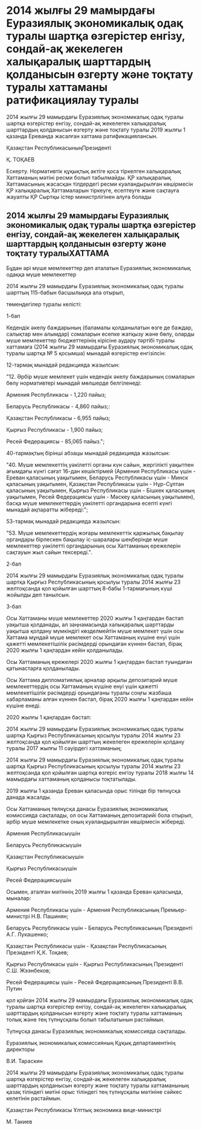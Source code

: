 # 2014 жылғы 29 мамырдағы Еуразиялық  экономикалық одақ туралы шартқа өзгерістер енгізу, сондай-ақ жекелеген халықаралық шарттардың қолданысын өзгерту және тоқтату       туралы хаттаманы ратификациялау туралы

2014 жылғы 29 мамырдағы Еуразиялық экономикалық одақ туралы шартқа өзгерістер енгізу, сондай-ақ жекелеген халықаралық шарттардың қолданысын өзгерту және тоқтату туралы 2019 жылғы 1 қазанда Ереванда жасалған хаттама ратификациялансын.

Қазақстан РеспубликасыныңПрезиденті

Қ. ТОҚАЕВ

Ескерту. Нормативтік құқықтық актіге қоса тіркелген халықаралық Хаттаманың мәтіні ресми болып табылмайды. ҚР халықаралық Хаттамасының жасасқан тілдердегі ресми куәландырылған көшірмесін ҚР халықаралық Хаттамаларын тіркеуге, есептеуге және сақтауға жауапты ҚР Сыртқы істер министрлігінен алуға болады

## 2014 жылғы 29 мамырдағы Еуразиялық экономикалық одақ туралы шартқа өзгерістер енгізу, сондай-ақ жекелеген халықаралық шарттардың қолданысын өзгерту және тоқтату туралыХАТТАМА

Бұдан әрі мүше мемлекеттер деп аталатын Еуразиялық экономикалық одаққа мүше мемлекеттер

2014 жылғы 29 мамырдағы Еуразиялық экономикалық одақ туралы шарттың 115-бабын басшылыққа ала отырып,

төмендегілер туралы келісті:

1-бап

Кедендік әкелу баждарының (баламалы қолданылатын өзге де баждар, салықтар мен алымдар) сомаларын есепке жатқызу және бөлу, оларды мүше мемлекеттер бюджеттерінің кірісіне аудару тәртібі туралы хаттамаға (2014 жылғы 29 мамырдағы Еуразиялық экономикалық одақ туралы шартқа № 5 қосымша) мынадай өзгерістер енгізілсін:

12-тармақ мынадай редакцияда жазылсын:

"12. Әрбір мүше мемлекет үшін кедендік әкелу баждарының сомаларын бөлу нормативтері мынадай мөлшерде белгіленеді:

Армения Республикасы - 1,220 пайыз;

Беларусь Республикасы - 4,860 пайыз;:

Қазақстан Республикасы - 6,955 пайыз;

Қырғыз Республикасы - 1,900 пайыз;

Ресей Федерациясы - 85,065 пайыз.";

40-тармақтың бірінші абзацы мынадай редакцияда жазылсын:

"40. Мүше мемлекеттің уәкілетті органы күн сайын, жергілікті уақытпен ағымдағы күнгі сағат 16-дан кешіктірмей (Армения Республикасы үшін - Ереван қаласының уақытымен, Беларусь Республикасы үшін - Минск қаласының уақытымен, Қазақстан Республикасы үшін - Нұр-Сұлтан қаласының уақытымен, Қырғыз Республикасы үшін - Бішкек қаласының уақытымен, Ресей Федерациясы үшін - Мәскеу қаласының уақытымен), басқа мүше мемлекеттердің уәкілетті органдарына есепті күнгі мынадай ақпаратты жібереді:";

53-тармақ мынадай редакцияда жазылсын:

"53. Мүше мемлекеттердің жоғары мемлекеттік қаржылық бақылау органдары бірлескен бақылау іс-шаралары шеңберінде мүше мемлекеттер уәкілетті органдарының осы Хаттаманың ережелерін сақтауын жыл сайын тексереді.".

2-бап

2014 жылғы 29 мамырдағы Еуразиялық экономикалық одақ туралы шартқа Қырғыз Республикасының қосылуы туралы 2014 жылғы 23 желтоқсанда қол қойылған шарттың 8-бабы 1-тармағының күші жойылды деп танылсын.

3-бап

Осы Хаттаманы мүше мемлекеттер 2020 жылғы 1 қаңтардан бастап уақытша қолданады, ал заңнамасында халықаралық шарттарды уақытша қолдану мүмкіндігі көзделмейтін мүше мемлекет үшін осы Хаттама мұндай мүше мемлекет осы Хаттаманың күшіне енуі үшін қажетті мемлекетішілік рәсімдерді орындаған күннен бастап, бірақ 2020 жылғы 1 қаңтардан кейін қолданылады.

Осы Хаттаманың ережелері 2020 жылғы 1 қаңтардан бастап туындаған қатынастарға қолданылады.

Осы Хаттама дипломатиялық арналар арқылы депозитарий мүше мемлекеттердің осы Хаттаманың күшіне енуі үшін қажетті мемлекетішілік рәсімдерді орындағаны туралы соңғы жазбаша хабарламаны алған күннен бастап, бірақ 2020 жылғы 1 қаңтардан кейін күшіне енеді.

2020 жылғы 1 қаңтардан бастап:

2014 жылғы 29 мамырдағы Еуразиялық экономикалық одақ туралы шартқа Қырғыз Республикасының қосылуы туралы 2014 жылғы 23 желтоқсанда қол қойылған шарттың жекелеген ережелерін қолдану туралы 2017 жылғы 11 сәуірдегі хаттаманың;

2014 жылғы 29 мамырдағы Еуразиялық экономикалық одақ туралы шартқа Қырғыз Республикасының қосылуы туралы 2014 жылғы 23 желтоқсанда қол қойылған шартқа өзгеріс енгізу туралы 2018 жылғы 14 мамырдағы хаттаманың қолданысы тоқтатылады.

2019 жылғы 1 қазанда Ереван қаласында орыс тілінде бір төлнұсқа данада жасалды.

Осы Хаттаманың төлнұсқа данасы Еуразиялық экономикалық комиссияда сақталады, ол осы Хаттаманың депозитарийі бола отырып, әрбір мүше мемлекетке оның куәландырылған көшірмесін жібереді.

Армения Республикасыүшін

Беларусь Республикасыүшін

Қазақстан Республикасыүшін

Қырғыз Республикасыүшін

Ресей Федерациясыүшін

Осымен, аталған мәтіннің 2019 жылғы 1 қазанда Ереван қаласында, мыналар:

Армения Республикасы үшін - Армения Республикасының Премьер-министрі Н.В. Пашинян;

Беларусь Республикасы үшін - Беларусь Республикасының Президенті A.Г. Лукашенко;

Қазақстан Республикасы үшін - Қазақстан Республикасының Президенті Қ.К. Тоқаев;

Қырғыз Республикасы үшін - Қырғыз Республикасының Президенті С.Ш. Жээнбеков;

Ресей Федерациясы үшін - Ресей Федерациясының Президенті B.В. Путин

қол қойған 2014 жылғы 29 мамырдағы Еуразиялық экономикалық одақ туралы шартқа өзгерістер енгізу, сондай-ақ жекелеген халықаралық шарттардың қолданысын өзгерту және тоқтату туралы хаттаманың толық және тең түпнұсқалы болып табылатынын растаймын.

Түпнұсқа данасы Еуразиялық экономикалық комиссияда сақталады.

Еуразиялық экономикалық комиссияның Құқық департаментінің директоры

В.И. Тараскин

2014 жылғы 29 мамырдағы Еуразиялық экономикалық одақ туралы шартқа өзгерістер енгізу, сондай-ақ жекелеген халықаралық шарттардың қолданысын өзгерту және тоқтату туралы хаттаманының қазақ тіліндегі мәтіні орыс тіліндегі тең түпнұсқалы мәтініне сәйкес келетінін растаймын.

Қазақстан Республикасы Ұлттық экономика вице-министрі

М. Такиев

